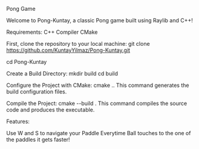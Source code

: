 Pong Game

Welcome to Pong-Kuntay, a classic Pong game built using Raylib and C++!

Requirements:
C++ Compiler
CMake

First, clone the repository to your local machine:
git clone https://github.com/KuntayYilmaz/Pong-Kuntay.git

cd Pong-Kuntay


Create a Build Directory:
mkdir build
cd build


Configure the Project with CMake:
cmake ..
This command generates the build configuration files.


Compile the Project:
cmake --build .
This command compiles the source code and produces the executable.

Features:

Use W and S to navigate your Paddle
Everytime Ball touches to the one of the paddles it gets faster!
